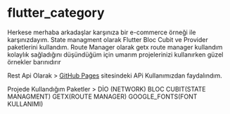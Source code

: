 # flutter_category

Herkese merhaba arkadaşlar karşınıza bir e-commerce örneği ile karşınızdayım. State managment olarak Flutter Bloc Cubit ve Provider paketlerini kullandım. Route Manager olarak getx route manager kullandım kolaylık sağladığını düşündüğüm için umarım projelerinizi kullanırken güzel örnekler barınıdırır

Rest Api Olarak >   [GitHub Pages](https://fakestoreapi.com/) sitesindeki APi Kullanımızdan faydalındım.

Projede Kullandığım Paketler >
DİO (NETWORK)
BLOC CUBIT(STATE MANAGMENT)
GETX(ROUTE MANAGER)
GOOGLE_FONTS(FONT KULLANIMI)
